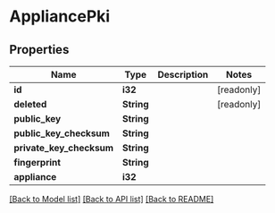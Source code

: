 # AppliancePki

## Properties

Name | Type | Description | Notes
------------ | ------------- | ------------- | -------------
**id** | **i32** |  | [readonly]
**deleted** | **String** |  | [readonly]
**public_key** | **String** |  | 
**public_key_checksum** | **String** |  | 
**private_key_checksum** | **String** |  | 
**fingerprint** | **String** |  | 
**appliance** | **i32** |  | 

[[Back to Model list]](../README.md#documentation-for-models) [[Back to API list]](../README.md#documentation-for-api-endpoints) [[Back to README]](../README.md)


